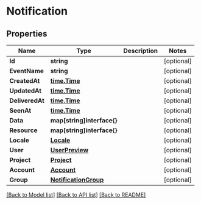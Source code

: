# Notification

## Properties

Name | Type | Description | Notes
------------ | ------------- | ------------- | -------------
**Id** | **string** |  | [optional] 
**EventName** | **string** |  | [optional] 
**CreatedAt** | [**time.Time**](time.Time.md) |  | [optional] 
**UpdatedAt** | [**time.Time**](time.Time.md) |  | [optional] 
**DeliveredAt** | [**time.Time**](time.Time.md) |  | [optional] 
**SeenAt** | [**time.Time**](time.Time.md) |  | [optional] 
**Data** | **map[string]interface{}** |  | [optional] 
**Resource** | **map[string]interface{}** |  | [optional] 
**Locale** | [**Locale**](Locale.md) |  | [optional] 
**User** | [**UserPreview**](UserPreview.md) |  | [optional] 
**Project** | [**Project**](Project.md) |  | [optional] 
**Account** | [**Account**](Account.md) |  | [optional] 
**Group** | [**NotificationGroup**](NotificationGroup.md) |  | [optional] 

[[Back to Model list]](../README.md#documentation-for-models) [[Back to API list]](../README.md#documentation-for-api-endpoints) [[Back to README]](../README.md)



